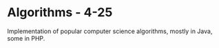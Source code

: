 Algorithms - 4-25
==========

Implementation of popular computer science algorithms, mostly in Java, some in PHP.
